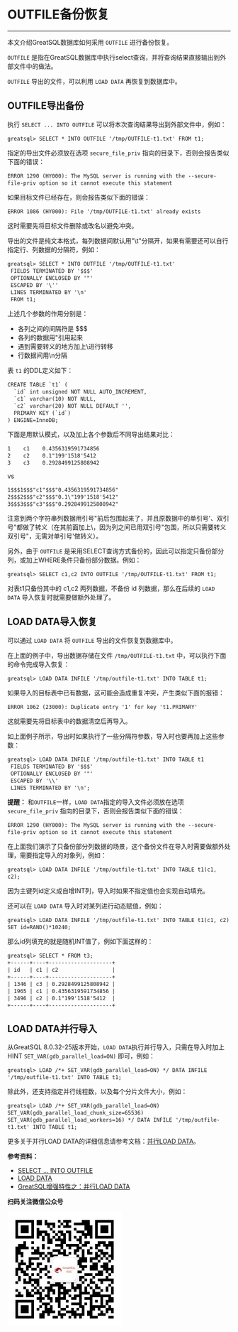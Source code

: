 # OUTFILE备份恢复
---

本文介绍GreatSQL数据库如何采用 `OUTFILE` 进行备份恢复。

`OUTFILE` 是指在GreatSQL数据库中执行select查询，并将查询结果直接输出到外部文件中的做法。

`OUTFILE` 导出的文件，可以利用 `LOAD DATA` 再恢复到数据库中。

##  OUTFILE导出备份
执行 `SELECT ... INTO OUTFILE` 可以将本次查询结果导出到外部文件中，例如：
```
greatsql> SELECT * INTO OUTFILE '/tmp/OUTFILE-t1.txt' FROM t1;
```

指定的导出文件必须放在选项 `secure_file_priv` 指向的目录下，否则会报告类似下面的错误：
```
ERROR 1290 (HY000): The MySQL server is running with the --secure-file-priv option so it cannot execute this statement
```

如果目标文件已经存在，则会报告类似下面的错误：
```
ERROR 1086 (HY000): File '/tmp/OUTFILE-t1.txt' already exists
```
这时需要先将目标文件删除或改名以避免冲突。

导出的文件是纯文本格式，每列数据间默认用"\t"分隔开，如果有需要还可以自行指定行、列数据的分隔符，例如：
```
greatsql> SELECT * INTO OUTFILE '/tmp/OUTFILE-t1.txt' 
 FIELDS TERMINATED BY '$$$' 
 OPTIONALLY ENCLOSED BY '"' 
 ESCAPED BY '\'' 
 LINES TERMINATED BY '\n' 
 FROM t1;
```

上述几个参数的作用分别是：
- 各列之间的间隔符是 $$$
- 各列的数据用"引用起来
- 遇到需要转义的地方加上\进行转移
- 行数据间用\n分隔

表 `t1` 的DDL定义如下：
```
CREATE TABLE `t1` (
  `id` int unsigned NOT NULL AUTO_INCREMENT,
  `c1` varchar(10) NOT NULL,
  `c2` varchar(20) NOT NULL DEFAULT '',
  PRIMARY KEY (`id`)
) ENGINE=InnoDB;
```

下面是用默认模式，以及加上各个参数后不同导出结果对比：
```
1    c1    0.4356319591734856
2    c2    0.1"199'1518'5412
3    c3    0.2928499125808942
```
vs
```
1$$$1$$$"c1"$$$"0.4356319591734856"
2$$$2$$$"c2"$$$"0.1\"199'1518'5412"
3$$$3$$$"c3"$$$"0.2928499125808942"
```
注意到两个字符串列数据用引号"前后包围起来了，并且原数据中的单引号'、双引号"都做了转义（在其前面加上\，因为列之间已用双引号"包围，所以只需要转义双引号"，无需对单引号'做转义）。

另外，由于 `OUTFILE` 是采用SELECT查询方式备份的，因此可以指定只备份部分列，或加上WHERE条件只备份部分数据。例如：
```
greatsql> SELECT c1,c2 INTO OUTFILE '/tmp/OUTFILE-t1.txt' FROM t1;
```
对表t1只备份其中的 c1,c2 两列数据，不备份 id 列数据，那么在后续的 `LOAD DATA` 导入恢复时就需要做额外处理了。

##  LOAD DATA导入恢复
可以通过 `LOAD DATA` 将 `OUTFILE` 导出的文件恢复到数据库中。

在上面的例子中，导出数据存储在文件 `/tmp/OUTFILE-t1.txt` 中，可以执行下面的命令完成导入恢复：
```
greatsql> LOAD DATA INFILE '/tmp/outfile-t1.txt' INTO TABLE t1;
```

如果导入的目标表中已有数据，这可能会造成重复冲突，产生类似下面的报错：
```
ERROR 1062 (23000): Duplicate entry '1' for key 't1.PRIMARY'
```

这就需要先将目标表中的数据清空后再导入。

如上面例子所示，导出时如果执行了一些分隔符参数，导入时也要再加上这些参数：
```
greatsql> LOAD DATA INFILE '/tmp/outfile-t1.txt' INTO TABLE t1
 FIELDS TERMINATED BY '$$$'
 OPTIONALLY ENCLOSED BY '"'
 ESCAPED BY '\\'
 LINES TERMINATED BY '\n';
```

**提醒：** 和`OUTFILE`一样，`LOAD DATA`指定的导入文件必须放在选项 `secure_file_priv` 指向的目录下，否则会报告类似下面的错误：
```
ERROR 1290 (HY000): The MySQL server is running with the --secure-file-priv option so it cannot execute this statement
```

在上面我们演示了只备份部分列数据的场景，这个备份文件在导入时需要做额外处理，需要指定导入的对象列，例如：
```
greatsql> LOAD DATA INFILE '/tmp/outfile-t1.txt' INTO TABLE t1(c1, c2);
```
因为主键列id定义成自增INT列，导入时如果不指定值也会实现自动填充。

还可以在 `LOAD DATA` 导入时对某列进行动态赋值，例如：
```
greatsql> LOAD DATA INFILE '/tmp/outfile-t1.txt' INTO TABLE t1(c1, c2) SET id=RAND()*10240;
```
那么id列填充的就是随机INT值了，例如下面这样的：
```
greatsql> SELECT * FROM t3;
+------+----+--------------------+
| id   | c1 | c2                 |
+------+----+--------------------+
| 1346 | c3 | 0.2928499125808942 |
| 1965 | c1 | 0.4356319591734856 |
| 3496 | c2 | 0.1"199'1518'5412  |
+------+----+--------------------+
```

##  LOAD DATA并行导入
从GreatSQL 8.0.32-25版本开始，`LOAD DATA`执行并行导入，只需在导入时加上HINT `SET_VAR(gdb_parallel_load=ON)` 即可，例如：
```
greatsql> LOAD /*+ SET_VAR(gdb_parallel_load=ON) */ DATA INFILE '/tmp/outfile-t1.txt' INTO TABLE t1;
```

除此外，还支持指定并行线程数，以及每个分片文件大小，例如：
```
greatsql> LOAD /*+ SET_VAR(gdb_parallel_load=ON) SET_VAR(gdb_parallel_load_chunk_size=65536) SET_VAR(gdb_parallel_load_workers=16) */ DATA INFILE '/tmp/outfile-t1.txt' INTO TABLE t1;
```

更多关于并行LOAD DATA的详细信息请参考文档：[并行LOAD DATA](../5-enhance/5-1-highperf-parallel-load.md)。


**参考资料：**

- [SELECT ... INTO OUTFILE](https://dev.mysql.com/doc/refman/8.0/en/select-into.html)
- [LOAD DATA](https://dev.mysql.com/doc/refman/8.0/en/load-data.html)
- [GreatSQL增强特性之：并行LOAD DATA](../5-enhance/5-1-highperf-parallel-load.md)



**扫码关注微信公众号**

![greatsql-wx](../greatsql-wx.jpg)
